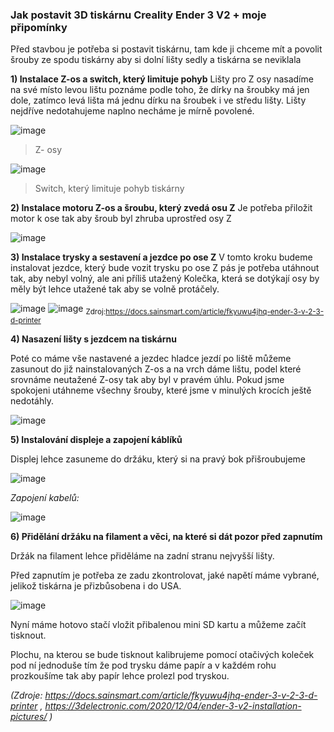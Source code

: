 ### **Jak postavit 3D tiskárnu Creality Ender 3 V2 + moje připomínky**
Před stavbou je potřeba si postavit tiskárnu, tam kde ji chceme mít a povolit šrouby ze spodu tiskárny aby si dolní lišty sedly a tiskárna se neviklala 

**1) Instalace Z-os a switch, který limituje pohyb** 
Lišty pro Z osy nasadíme na své místo levou lištu poznáme podle toho, že dírky na šroubky má jen dole, zatímco levá lišta má jednu dírku na šroubek i ve středu lišty. Lišty nejdříve nedotahujeme naplno necháme je mírně povolené.

![image](https://user-images.githubusercontent.com/97744358/170330470-214137f3-ec29-4afd-be7f-bbe4a292bb8a.png)
> Z- osy 

![image](https://user-images.githubusercontent.com/97744358/170332160-6e556f7f-e565-48dc-8ed5-ffb2f920c367.png)
>Switch, který limituje pohyb tiskárny 

**2) Instalace motoru Z-os a šroubu, který zvedá osu Z**
Je potřeba přiložit motor k ose tak aby šroub byl zhruba uprostřed osy Z

![image](https://user-images.githubusercontent.com/97744358/170334960-ce428bb6-52c9-4ce1-85bc-6c105bc0ea78.png)

**3) Instalace trysky a sestavení a jezdce po ose Z**
V tomto kroku budeme instalovat jezdce, který bude vozit trysku po ose Z pás je potřeba utáhnout tak, aby nebyl volný, ale ani příliš utažený
Kolečka, která se dotýkají osy by měly být lehce utažené tak aby se volně protáčely.

![image](https://user-images.githubusercontent.com/97744358/170338627-169d01aa-6578-45e2-9cb3-7ab3d39ecb2f.png)
![image](https://user-images.githubusercontent.com/97744358/170339123-8e4d745a-f827-4054-abc0-fe1165b8e4b4.png)
<sub>Zdroj:https://docs.sainsmart.com/article/fkyuwu4jhq-ender-3-v-2-3-d-printer </sub>

**4) Nasazení lišty s jezdcem na tiskárnu**

Poté co máme vše nastavené a jezdec hladce jezdí po liště můžeme zasunout do již nainstalovaných Z-os a na vrch dáme lištu, podel které srovnáme neutažené Z-osy tak aby byl v pravém úhlu. Pokud jsme spokojeni utáhneme všechny šrouby, které jsme v minulých krocích ještě nedotáhly.

![image](https://user-images.githubusercontent.com/97744358/170340206-a4696065-a220-41d2-bbf5-ec29b32d0081.png)

**5) Instalování displeje a zapojení káblíků**

Displej lehce zasuneme do držáku, který si na pravý bok přišroubujeme 

![image](https://user-images.githubusercontent.com/97744358/170340601-1d06916c-0a85-43b1-a620-ea5da4945972.png)

*Zapojení kabelů:*

![image](https://user-images.githubusercontent.com/97744358/170342054-c523a335-c5bc-4560-a742-4a9e62bf9447.png)

**6) Přidělání držáku na filament a věci, na které si dát pozor před zapnutím**

Držák na filament lehce přiděláme na zadní stranu nejvyšší lišty.

Před zapnutím je potřeba ze zadu zkontrolovat, jaké napětí máme vybrané, jelikož tiskárna je přizbůsobena i do USA.

![image](https://user-images.githubusercontent.com/97744358/170343014-21aba1f4-2e06-4fce-b6fe-56d8f7efab1d.png)

Nyní máme hotovo stačí vložit přibalenou mini SD kartu a můžeme začít tisknout. 

Plochu, na kterou se bude tisknout kalibrujeme pomocí otačivých koleček pod ní jednoduše tím že pod trysku dáme papír a v každém rohu prozkoušíme tak aby papír lehce prolezl pod tryskou.



*(Zdroje: https://docs.sainsmart.com/article/fkyuwu4jhq-ender-3-v-2-3-d-printer , https://3delectronic.com/2020/12/04/ender-3-v2-installation-pictures/ )*



